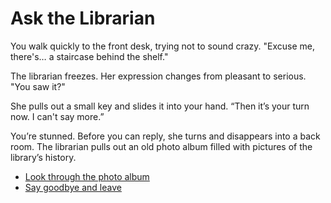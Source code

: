 # Ask the Librarian

You walk quickly to the front desk, trying not to sound crazy. "Excuse me, there's… a staircase behind the shelf."

The librarian freezes. Her expression changes from pleasant to serious. "You saw it?"

She pulls out a small key and slides it into your hand. “Then it’s your turn now. I can't say more.”

You’re stunned. Before you can reply, she turns and disappears into a back room.
The librarian pulls out an old photo album filled with pictures of the library’s history.  
- [Look through the photo album](photo.md)  
- [Say goodbye and leave](leave.md)